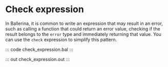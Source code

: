 # Check expression

In Ballerina, it is common to write an expression that may result in an error, such as calling a function that could return an error value, checking if the result belongs to the `error` type and immediately returning that value. You can use the `check` expression to simplify this pattern.

::: code check_expression.bal :::

::: out check_expression.out :::
